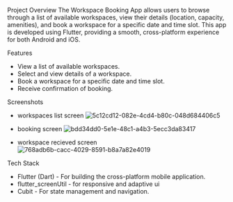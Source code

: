 Project Overview
The Workspace Booking App allows users to browse through a list of available workspaces, view their details (location, capacity, amenities), and book a workspace for a specific date and time slot. This app is developed using Flutter, providing a smooth, cross-platform experience for both Android and iOS.

Features
- View a list of available workspaces.
- Select and view details of a workspace.
- Book a workspace for a specific date and time slot.
- Receive confirmation of booking.

Screenshots
- workspaces list screen
![5c12cd12-082e-4cd4-b80c-048d684406c5](https://github.com/user-attachments/assets/e8ff8f99-3470-4c4d-9c9b-c2afdc513ab5)

- booking screen
![bdd34dd0-5e1e-48c1-a4b3-5ecc3da83417](https://github.com/user-attachments/assets/888f38a1-17be-4538-ac76-a79f112d856c)

- workspace recieved screen 
![768adb6b-cacc-4029-8591-b8a7a82e4019](https://github.com/user-attachments/assets/29e0a226-d27e-47b9-9a6f-7825d9ebc933)

Tech Stack
- Flutter (Dart) - For building the cross-platform mobile application.
- flutter_screenUtil - for responsive and adaptive ui
- Cubit - For state management and navigation.
